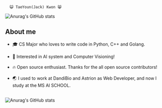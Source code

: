    
      😺 TaeYoun(Jack) Kwon 😸
![Anurag's GitHub stats](https://github-readme-stats.vercel.app/api?username=kweont0211&theme=dark&show_icons=true)

<h2>About me</h2>
  <ul sytle=>
    <li>🎓 CS Major who loves to write code in Python, C++ and Golang.<br></br></li>
    <li>📖 Interested in AI system and Computer Visioning!<br></br></li>
    <li>🔥 Open source enthusiast. Thanks for the all open source contributors!<br></br></li>
    <li>🌏 I used to work at DandiBio and Astrion as Web Developer, and now I study at the MS AI SCHOOL.<br></br></li>
  </ul>
  
![Anurag's GitHub stats](https://github-readme-stats.vercel.app/api?username=kweont0211&theme=dark&show_icons=true)
  	
<!---
kweont0211/kweont0211 is a ✨ special ✨ repository because its `README.md` (this file) appears on your GitHub profile.
You can click the Preview link to take a look at your changes.
--->
